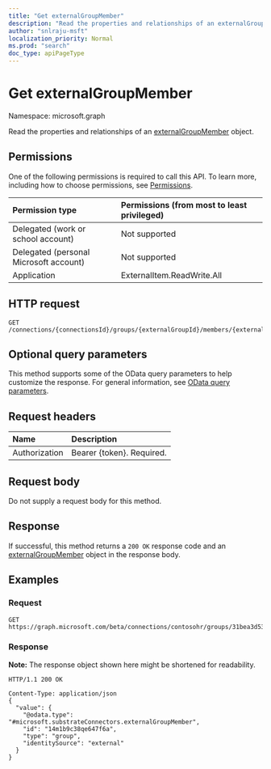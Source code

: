 ```yaml
---
title: "Get externalGroupMember"
description: "Read the properties and relationships of an externalGroupMember object."
author: "snlraju-msft"
localization_priority: Normal
ms.prod: "search"
doc_type: apiPageType
---
```


# Get externalGroupMember

Namespace: microsoft.graph

Read the properties and relationships of an [externalGroupMember](../resources/externalgroupmember.md) object.

## Permissions

One of the following permissions is required to call this API. To learn more, including how to choose permissions, see [Permissions](/graph/permissions-reference).

|Permission type|Permissions (from most to least privileged)|
|:---|:---|
|Delegated (work or school account)|Not supported|
|Delegated (personal Microsoft account)|Not supported|
|Application|ExternalItem.ReadWrite.All|

## HTTP request

<!-- {
  "blockType": "ignored"
}
-->

``` http
GET /connections/{connectionsId}/groups/{externalGroupId}/members/{externalGroupMemberId}
```

## Optional query parameters

This method supports some of the OData query parameters to help customize the response. For general information, see [OData query parameters](/graph/query-parameters).

## Request headers

|Name|Description|
|:---|:---|
|Authorization|Bearer {token}. Required.|

## Request body

Do not supply a request body for this method.

## Response

If successful, this method returns a `200 OK` response code and an [externalGroupMember](../resources/externalgroupmember.md) object in the response body.

## Examples

### Request

<!-- {
  "blockType": "request",
  "name": "get_externalgroupmember"
}
-->

``` http
GET https://graph.microsoft.com/beta/connections/contosohr/groups/31bea3d537902000/members/14m1b9c38qe647f6a
```

### Response

**Note:** The response object shown here might be shortened for readability.
<!-- {
  "blockType": "response",
  "truncated": true,
  "@odata.type": "microsoft.substrateConnectors.externalGroupMember"
}
-->

``` http
HTTP/1.1 200 OK

Content-Type: application/json
{
  "value": {
    "@odata.type": "#microsoft.substrateConnectors.externalGroupMember",
    "id": "14m1b9c38qe647f6a",
    "type": "group",
    "identitySource": "external"
  }
}
```
